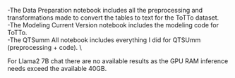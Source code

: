 -The Data Preparation notebook includes all the preprocessing and transformations made to convert the tables to text for the ToTTo dataset. \
-The Modeling Current Version notebook includes the modeling code for ToTTo. \
-The QTSumm All notebook includes everything I did for QTSUmm (preprocessing + code). \

For Llama2 7B chat there are no available results as the GPU RAM inference needs exceed the available 40GB. 
